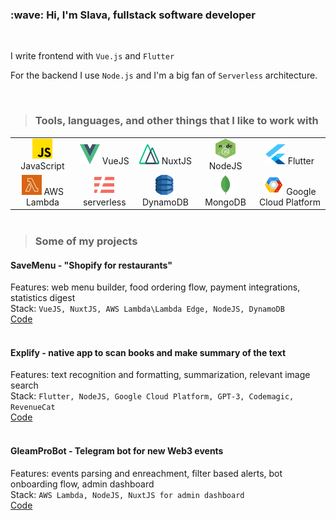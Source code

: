 <h3 align="left" id="macropower-title">:wave: Hi, I'm Slava, fullstack software developer</h3>
<br />

I write frontend with `Vue.js` and `Flutter`

For the backend I use `Node.js` and I'm a big fan of `Serverless` architecture.

<br />

>### Tools, languages, and other things that I like to work with

<table style="margin: 0 auto;">
  <tr>
    <td style="text-align: center;"><img src="/img/js.png" alt="JavaScript icon" width="32" height="32" /> JavaScript</td>
    <td style="text-align: center;"><img src="/img/vue.png" alt="VueJS icon" width="32" height="32" /> VueJS</td>
    <td style="text-align: center;"><img src="/img/nuxt.png" alt="NuxtJS icon" width="32" height="32" /> NuxtJS</td>
    <td style="text-align: center;"><img src="/img/nodejs.jpg" alt="NodeJS icon" width="32" height="32" /> NodeJS</td>
    <td style="text-align: center;"><img src="/img/flutter.png" alt="Flutter icon" width="32" height="32" /> Flutter</td>
  </tr>
  <tr>
    <td style="text-align: center;"><img src="/img/lambda.png" alt="AWS Lambda icon" width="32" height="32" /> AWS Lambda</td>
    <td style="text-align: center;"><img src="/img/serverless.png" alt="AWS Lambda icon" width="32" height="32" /> serverless</td>
    <td style="text-align: center;"><img src="/img/dynamodb.png" alt="DynamoDB icon" width="32" height="32" /> DynamoDB</td>
    <td style="text-align: center;"><img src="/img/mongo.webp" alt="MongoDB icon" width="32" height="32" /> MongoDB</td>
    <td style="text-align: center;"><img src="/img/google-cloud-platform.png" alt="Google Cloud Platform icon" width="32" height="32" /> Google Cloud Platform</td>
  </tr>
</table>
<br />

>### Some of my projects

#### SaveMenu - "Shopify for restaurants"
Features: web menu builder, food ordering flow, payment integrations, statistics digest</br>
Stack: `VueJS, NuxtJS, AWS Lambda\Lambda Edge, NodeJS, DynamoDB`</br>
[Code](https://github.com/Slava-AV/savemenu)
<br /><br />

#### Explify - native app to scan books and make summary of the text
Features: text recognition and formatting, summarization, relevant image search</br>
Stack: `Flutter, NodeJS, Google Cloud Platform, GPT-3, Codemagic, RevenueCat`</br>
[Code](https://github.com/Slava-AV/explify)
<br /><br />

#### GleamProBot - Telegram bot for new Web3 events
Features: events parsing and enreachment, filter based alerts, bot onboarding flow, admin dashboard</br>
Stack: `AWS Lambda, NodeJS, NuxtJS for admin dashboard`</br>
[Code](https://github.com/Slava-AV/gleamprobot)
<br /><br />
